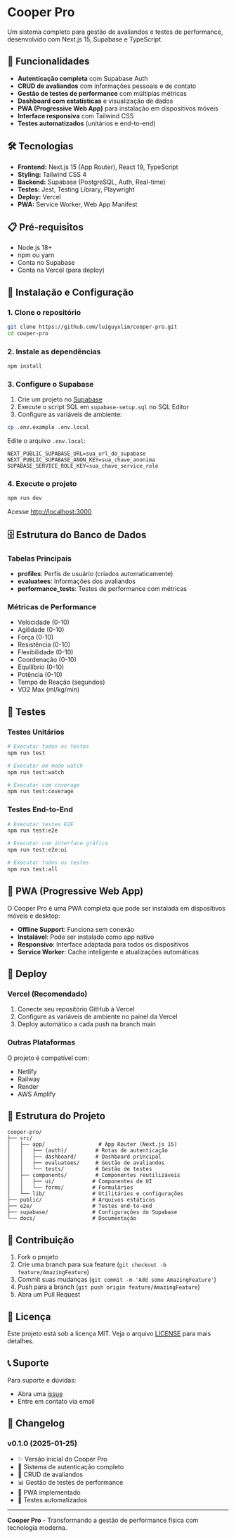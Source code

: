 # Cooper Pro

Um sistema completo para gestão de avaliandos e testes de performance, desenvolvido com Next.js 15, Supabase e TypeScript.

## 🚀 Funcionalidades

- **Autenticação completa** com Supabase Auth
- **CRUD de avaliandos** com informações pessoais e de contato
- **Gestão de testes de performance** com múltiplas métricas
- **Dashboard com estatísticas** e visualização de dados
- **PWA (Progressive Web App)** para instalação em dispositivos móveis
- **Interface responsiva** com Tailwind CSS
- **Testes automatizados** (unitários e end-to-end)

## 🛠️ Tecnologias

- **Frontend:** Next.js 15 (App Router), React 19, TypeScript
- **Styling:** Tailwind CSS 4
- **Backend:** Supabase (PostgreSQL, Auth, Real-time)
- **Testes:** Jest, Testing Library, Playwright
- **Deploy:** Vercel
- **PWA:** Service Worker, Web App Manifest

## 📋 Pré-requisitos

- Node.js 18+ 
- npm ou yarn
- Conta no Supabase
- Conta na Vercel (para deploy)

## 🔧 Instalação e Configuração

### 1. Clone o repositório

```bash
git clone https://github.com/luiguyxlim/cooper-pro.git
cd cooper-pro
```

### 2. Instale as dependências

```bash
npm install
```

### 3. Configure o Supabase

1. Crie um projeto no [Supabase](https://supabase.com)
2. Execute o script SQL em `supabase-setup.sql` no SQL Editor
3. Configure as variáveis de ambiente:

```bash
cp .env.example .env.local
```

Edite o arquivo `.env.local`:

```env
NEXT_PUBLIC_SUPABASE_URL=sua_url_do_supabase
NEXT_PUBLIC_SUPABASE_ANON_KEY=sua_chave_anonima
SUPABASE_SERVICE_ROLE_KEY=sua_chave_service_role
```

### 4. Execute o projeto

```bash
npm run dev
```

Acesse [http://localhost:3000](http://localhost:3000)

## 🗄️ Estrutura do Banco de Dados

### Tabelas Principais

- **profiles**: Perfis de usuário (criados automaticamente)
- **evaluatees**: Informações dos avaliandos
- **performance_tests**: Testes de performance com métricas

### Métricas de Performance

- Velocidade (0-10)
- Agilidade (0-10)
- Força (0-10)
- Resistência (0-10)
- Flexibilidade (0-10)
- Coordenação (0-10)
- Equilíbrio (0-10)
- Potência (0-10)
- Tempo de Reação (segundos)
- VO2 Max (ml/kg/min)

## 🧪 Testes

### Testes Unitários

```bash
# Executar todos os testes
npm run test

# Executar em modo watch
npm run test:watch

# Executar com coverage
npm run test:coverage
```

### Testes End-to-End

```bash
# Executar testes E2E
npm run test:e2e

# Executar com interface gráfica
npm run test:e2e:ui

# Executar todos os testes
npm run test:all
```

## 📱 PWA (Progressive Web App)

O Cooper Pro é uma PWA completa que pode ser instalada em dispositivos móveis e desktop:

- **Offline Support**: Funciona sem conexão
- **Instalável**: Pode ser instalado como app nativo
- **Responsivo**: Interface adaptada para todos os dispositivos
- **Service Worker**: Cache inteligente e atualizações automáticas

## 🚀 Deploy

### Vercel (Recomendado)

1. Conecte seu repositório GitHub à Vercel
2. Configure as variáveis de ambiente no painel da Vercel
3. Deploy automático a cada push na branch main

### Outras Plataformas

O projeto é compatível com:
- Netlify
- Railway
- Render
- AWS Amplify

## 📁 Estrutura do Projeto

```
cooper-pro/
├── src/
│   ├── app/                 # App Router (Next.js 15)
│   │   ├── (auth)/         # Rotas de autenticação
│   │   ├── dashboard/      # Dashboard principal
│   │   ├── evaluatees/     # Gestão de avaliandos
│   │   └── tests/          # Gestão de testes
│   ├── components/         # Componentes reutilizáveis
│   │   ├── ui/            # Componentes de UI
│   │   └── forms/         # Formulários
│   └── lib/               # Utilitários e configurações
├── public/                # Arquivos estáticos
├── e2e/                   # Testes end-to-end
├── supabase/              # Configurações do Supabase
└── docs/                  # Documentação
```

## 🤝 Contribuição

1. Fork o projeto
2. Crie uma branch para sua feature (`git checkout -b feature/AmazingFeature`)
3. Commit suas mudanças (`git commit -m 'Add some AmazingFeature'`)
4. Push para a branch (`git push origin feature/AmazingFeature`)
5. Abra um Pull Request

## 📄 Licença

Este projeto está sob a licença MIT. Veja o arquivo [LICENSE](LICENSE) para mais detalhes.

## 📞 Suporte

Para suporte e dúvidas:
- Abra uma [issue](https://github.com/luiguyxlim/cooper-pro/issues)
- Entre em contato via email

## 🔄 Changelog

### v0.1.0 (2025-01-25)
- ✨ Versão inicial do Cooper Pro
- 🔐 Sistema de autenticação completo
- 👥 CRUD de avaliandos
- 📊 Gestão de testes de performance
- 📱 PWA implementado
- 🧪 Testes automatizados

---

**Cooper Pro** - Transformando a gestão de performance física com tecnologia moderna.